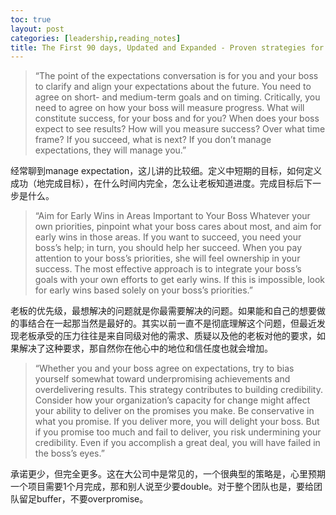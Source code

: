 ```yaml
---
toc: true
layout: post
categories: [leadership,reading_notes]
title: The First 90 days, Updated and Expanded - Proven strategies for getting up to speed faster and smarter - 1
---
```

> “The point of the expectations conversation is for you and your boss to clarify and align your expectations about the future. You need to agree on short- and medium-term goals and on timing. Critically, you need to agree on how your boss will measure progress. What will constitute success, for your boss and for you? When does your boss expect to see results? How will you measure success? Over what time frame? If you succeed, what is next? If you don’t manage expectations, they will manage you.”

经常聊到manage expectation，这儿讲的比较细。定义中短期的目标，如何定义成功（地完成目标），在什么时间内完全，怎么让老板知道进度。完成目标后下一步是什么。

> “Aim for Early Wins in Areas Important to Your Boss
Whatever your own priorities, pinpoint what your boss cares about most, and aim for early wins in those areas. If you want to succeed, you need your boss’s help; in turn, you should help her succeed. When you pay attention to your boss’s priorities, she will feel ownership in your success. The most effective approach is to integrate your boss’s goals with your own efforts to get early wins. If this is impossible, look for early wins based solely on your boss’s priorities.”

老板的优先级，最想解决的问题就是你最需要解决的问题。如果能和自己的想要做的事结合在一起那当然是最好的。其实以前一直不是彻底理解这个问题，但最近发现老板承受的压力往往是来自同级对他的需求、质疑以及他的老板对他的要求，如果解决了这种要求，那自然你在他心中的地位和信任度也就会增加。

> “Whether you and your boss agree on expectations, try to bias yourself somewhat toward underpromising achievements and overdelivering results. This strategy contributes to building credibility. Consider how your organization’s capacity for change might affect your ability to deliver on the promises you make. Be conservative in what you promise. If you deliver more, you will delight your boss. But if you promise too much and fail to deliver, you risk undermining your credibility. Even if you accomplish a great deal, you will have failed in the boss’s eyes.”

承诺更少，但完全更多。这在大公司中是常见的，一个很典型的策略是，心里预期一个项目需要1个月完成，那和别人说至少要double。对于整个团队也是，要给团队留足buffer，不要overpromise。

